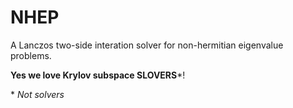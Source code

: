 # NHEP
A Lanczos two-side interation solver for non-hermitian eigenvalue problems.

**Yes we love Krylov subspace SLOVERS***!

\* _Not solvers_
